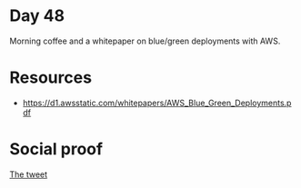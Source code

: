 # Day 48

Morning coffee and a whitepaper on blue/green deployments with AWS.

# Resources

- https://d1.awsstatic.com/whitepapers/AWS_Blue_Green_Deployments.pdf

# Social proof

[The tweet](https://twitter.com/jennapederson/status/1304815308390227969?s=20)
